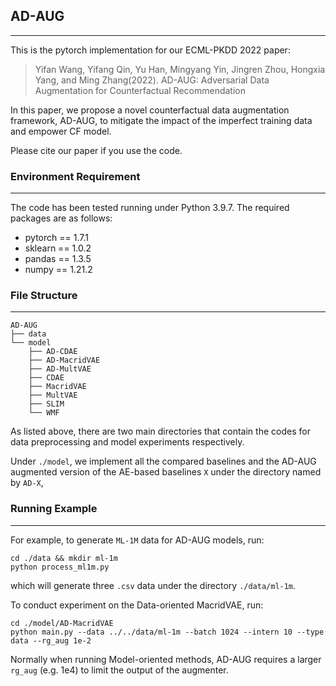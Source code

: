 ## AD-AUG

---

This is the pytorch implementation for our ECML-PKDD 2022 paper:
> Yifan Wang, Yifang Qin, Yu Han, Mingyang Yin, Jingren Zhou, Hongxia Yang, and Ming Zhang(2022). AD-AUG: Adversarial Data Augmentation for
Counterfactual Recommendation

In this paper, we propose a novel counterfactual data augmentation framework, AD-AUG, to mitigate the impact of the imperfect training data and empower
CF model.

Please cite our paper if you use the code.

### Environment Requirement

---

The code has been tested running under Python 3.9.7. The required packages are as follows:

- pytorch == 1.7.1 
- sklearn == 1.0.2 
- pandas == 1.3.5
- numpy == 1.21.2

### File Structure

---

```
AD-AUG
├── data
└── model
    ├── AD-CDAE
    ├── AD-MacridVAE
    ├── AD-MultVAE
    ├── CDAE
    ├── MacridVAE
    ├── MultVAE
    ├── SLIM
    └── WMF
```

As listed above, there are two main directories that contain the codes for data preprocessing and model experiments respectively.

Under `./model`, we implement all the compared baselines and the AD-AUG augmented version of the AE-based baselines `X` under the directory named by `AD-X`,

### Running Example

---

For example, to generate `ML-1M` data for AD-AUG models, run:
```shell
cd ./data && mkdir ml-1m
python process_ml1m.py
```
which will generate three `.csv` data under the directory `./data/ml-1m`.

To conduct experiment on the Data-oriented MacridVAE, run:
```shell
cd ./model/AD-MacridVAE
python main.py --data ../../data/ml-1m --batch 1024 --intern 10 --type data --rg_aug 1e-2
```
Normally when running Model-oriented methods, AD-AUG requires a larger `rg_aug` (e.g. 1e4) to limit the output of the augmenter.

